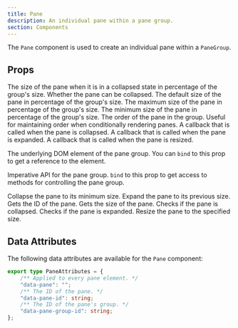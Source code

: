 ```yaml
---
title: Pane
description: An individual pane within a pane group.
section: Components
---
```


<script>
	import { PropField, Collapsible } from '@svecodocs/kit';
</script>

The `Pane` component is used to create an individual pane within a `PaneGroup`.

## Props

<PropField name="collapsedSize" type="number">
The size of the pane when it is in a collapsed state in percentage of the group's size.
</PropField>

<PropField name="collapsible" type="boolean">
Whether the pane can be collapsed.
</PropField>

<PropField name="defaultSize" type="number">
The default size of the pane in percentage of the group's size.
</PropField>

<PropField name="maxSize" type="number" default="100">
The maximum size of the pane in percentage of the group's size.
</PropField>

<PropField name="minSize" type="number" default="0">
The minimum size of the pane in percentage of the group's size.
</PropField>

<PropField name="order" type="number">
The order of the pane in the group. Useful for maintaining order when conditionally rendering panes.
</PropField>

<PropField name="onCollapse" type="() => void">
A callback that is called when the pane is collapsed.
</PropField>

<PropField name="onExpand" type="() => void">
A callback that is called when the pane is expanded.
</PropField>

<PropField name="onResize" type="(size: number, prevSize: number | undefined) => void">
A callback that is called when the pane is resized.
</PropField>

<PropField name="ref" type="HTMLElement | null">

The underlying DOM element of the pane group. You can `bind` to this prop to get a reference to the element.

</PropField>

<PropField name="this" type="typeof Pane">

Imperative API for the pane group. `bind` to this prop to get access to methods for controlling the pane group.

<Collapsible title="methods">
	<PropField name="collapse" type="() => void">
		Collapse the pane to its minimum size.
	</PropField>
	<PropField name="expand" type="() => void">
		Expand the pane to its previous size.
	</PropField>
	<PropField name="getId" type="() => string">
		Gets the ID of the pane.
	</PropField>
	<PropField name="getSize" type="() => number">
		Gets the size of the pane.
	</PropField>
	<PropField name="isCollapsed" type="() => boolean">
		Checks if the pane is collapsed.
	</PropField>
	<PropField name="isExpanded" type="() => boolean">
		Checks if the pane is expanded.
	</PropField>
	<PropField name="resize" type="(size: number) => void">
		Resize the pane to the specified size.
	</PropField>
</Collapsible>
</PropField>

## Data Attributes

The following data attributes are available for the `Pane` component:

```ts
export type PaneAttributes = {
	/** Applied to every pane element. */
	"data-pane": "";
	/** The ID of the pane. */
	"data-pane-id": string;
	/** The ID of the pane's group. */
	"data-pane-group-id": string;
};
```
